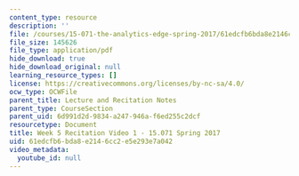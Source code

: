 ```yaml
---
content_type: resource
description: ''
file: /courses/15-071-the-analytics-edge-spring-2017/61edcfb6bda8e2146cc2e5e293e7a042_MIT15_071S17_Unit5_Recitation.pdf
file_size: 145626
file_type: application/pdf
hide_download: true
hide_download_original: null
learning_resource_types: []
license: https://creativecommons.org/licenses/by-nc-sa/4.0/
ocw_type: OCWFile
parent_title: Lecture and Recitation Notes
parent_type: CourseSection
parent_uid: 6d991d2d-9834-a247-946a-f6ed255c2dcf
resourcetype: Document
title: Week 5 Recitation Video 1 - 15.071 Spring 2017
uid: 61edcfb6-bda8-e214-6cc2-e5e293e7a042
video_metadata:
  youtube_id: null
---
```

